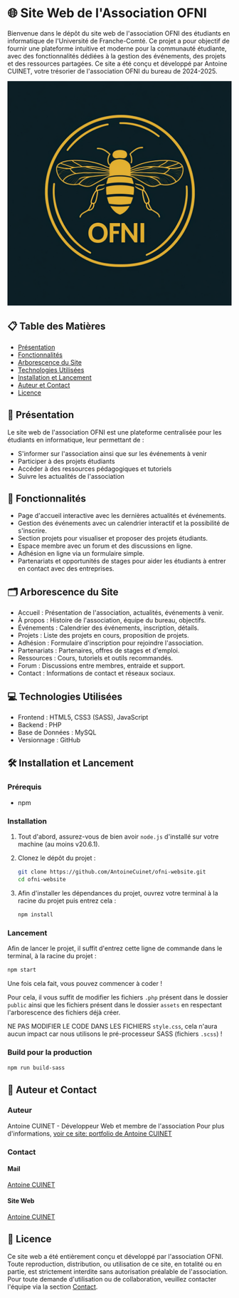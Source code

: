 # 🌐 Site Web de l'Association OFNI

Bienvenue dans le dépôt du site web de l'association OFNI des étudiants en informatique de l'Université de Franche-Comté. Ce projet a pour objectif de fournir une plateforme intuitive et moderne pour la communauté étudiante, avec des fonctionnalités dédiées à la gestion des événements, des projets et des ressources partagées.
Ce site a été conçu et développé par Antoine CUINET, votre trésorier de l'association OFNI du bureau de 2024-2025.

![Logo de l'association OFNI](screenshot.png)

## 📋 Table des Matières

- [Présentation](#-présentation)
- [Fonctionnalités](#-fonctionnalités)
- [Arborescence du Site](#️-arborescence-du-site)
- [Technologies Utilisées](#-technologies-utilisées)
- [Installation et Lancement](#️-installation-et-lancement)
- [Auteur et Contact](#-auteur-et-contact)
- [Licence](#-licence)

## 📖 Présentation

Le site web de l'association OFNI est une plateforme centralisée pour les étudiants en informatique, leur permettant de :

- S'informer sur l'association ainsi que sur les événements à venir
- Participer à des projets étudiants
- Accéder à des ressources pédagogiques et tutoriels
- Suivre les actualités de l'association

## 🚀 Fonctionnalités

- Page d'accueil interactive avec les dernières actualités et événements.
- Gestion des événements avec un calendrier interactif et la possibilité de s'inscrire.
- Section projets pour visualiser et proposer des projets étudiants.
- Espace membre avec un forum et des discussions en ligne.
- Adhésion en ligne via un formulaire simple.
- Partenariats et opportunités de stages pour aider les étudiants à entrer en contact avec des entreprises.

## 🗂️ Arborescence du Site

- Accueil : Présentation de l'association, actualités, événements à venir.
- À propos : Histoire de l'association, équipe du bureau, objectifs.
- Événements : Calendrier des événements, inscription, détails.
- Projets : Liste des projets en cours, proposition de projets.
- Adhésion : Formulaire d'inscription pour rejoindre l'association.
- Partenariats : Partenaires, offres de stages et d'emploi.
- Ressources : Cours, tutoriels et outils recommandés.
- Forum : Discussions entre membres, entraide et support.
- Contact : Informations de contact et réseaux sociaux.

## 💻 Technologies Utilisées

- Frontend : HTML5, CSS3 (SASS), JavaScript
- Backend : PHP
- Base de Données : MySQL
- Versionnage : GitHub

## 🛠️ Installation et Lancement

### Prérequis

- npm

### Installation

1. Tout d'abord, assurez-vous de bien avoir `node.js` d'installé sur votre machine (au moins v20.6.1).

2. Clonez le dépôt du projet :

    ```bash
    git clone https://github.com/AntoineCuinet/ofni-website.git
    cd ofni-website
    ```

3. Afin d'installer les dépendances du projet, ouvrez votre terminal à la racine du projet puis entrez cela :

    ```bash
    npm install
    ```

### Lancement

Afin de lancer le projet, il suffit d'entrez cette ligne de commande dans le terminal, à la racine du projet :

```bash
npm start
```

Une fois cela fait, vous pouvez commencer à coder !

Pour cela, il vous suffit de modifier les fichiers `.php` présent dans le dossier `public` ainsi que les fichiers présent dans le dossier `assets` en respectant l'arborescence des fichiers déjà créer.

NE PAS MODIFIER LE CODE DANS LES FICHIERS `style.css`, cela n'aura aucun impact car nous utilisons le pré-processeur SASS (fichiers `.scss`) !

### Build pour la production

```bash
npm run build-sass
```

## 👥 Auteur et Contact

### Auteur

Antoine CUINET - Développeur Web et membre de l'association
Pour plus d'informations, [voir ce site: portfolio de Antoine CUINET](https://acuinet.fr/)

### Contact

#### Mail

[Antoine CUINET](mailto:antoine@acuinet.fr)

#### Site Web

[Antoine CUINET](https://acuinet.fr/)

## 📜 Licence

Ce site web a été entièrement conçu et développé par l'association OFNI. Toute reproduction, distribution, ou utilisation de ce site, en totalité ou en partie, est strictement interdite sans autorisation préalable de l'association. Pour toute demande d'utilisation ou de collaboration, veuillez contacter l'équipe via la section [Contact](#contact).
